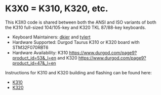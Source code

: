 # K3X0 = K310, K320, etc.

This K3X0 code is shared between both the ANSI and ISO variants of both the
K310 full-sized 104/105-key and K320 TKL 87/88-key keyboards.

* Keyboard Maintainers: [dkjer](https://github.com/dkjer) and [tylert](https://github.com/tylert)
* Hardware Supported: Durgod Taurus K310 or K320 board with STM32F070RBT6
* Hardware Availability: K310 https://www.durgod.com/page9?product_id=53&_l=en
                         and K320 https://www.durgod.com/page9?product_id=47&_l=en

Instructions for K310 and K320 building and flashing can be found here:
* [K310](k310/readme.md)
* [K320](k320/readme.md)
